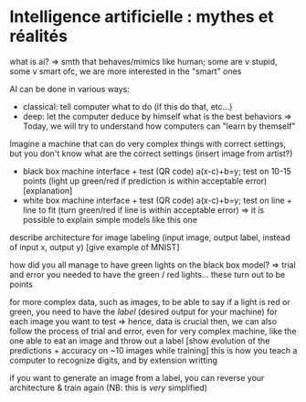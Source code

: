 # Intelligence artificielle : mythes et réalités

what is ai?
=> smth that behaves/mimics like human; some are v stupid, some v smart
ofc, we are more interested in the "smart" ones

AI can be done in various ways:
- classical: tell computer what to do (if this do that, etc...)
- deep: let the computer deduce by himself what is the best behaviors
=> Today, we will try to understand how computers can "learn by themself"

Imagine a machine that can do very complex things with correct settings, but you don't know what are the correct settings (insert image from artist?)
- black box machine interface + test (QR code) a(x-c)+b=y; test on 10-15 points (light up green/red if prediction is within acceptable error)
[explanation]
- white box machine interface + test (QR code) a(x-c)+b=y; test on line + line to fit (turn green/red if line is within acceptable error)
=> it is possible to explain simple models like this one

describe architecture for image labeling (input image, output label, instead of input x, output y)
[give example of MNIST]

how did you all manage to have green lights on the black box model?
=> trial and error
you needed to have the green / red lights... these turn out to be points

for more complex data, such as images, to be able to say if a light is red or green, you need to have the *label* (desired output for your machine) for each image you want to test
=> hence, data is crucial
then, we can also follow the process of trial and error, even for very complex machine, like the one able to eat an image and throw out a label
[show evolution of the predictions + accuracy on ~10 images while training]
this is how you teach a computer to recognize digits, and by extension writting

if you want to generate an image from a label, you can reverse your architecture & train again (NB: this is *very* simplified)
